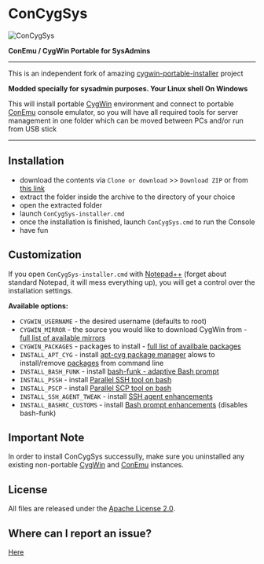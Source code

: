 # ConCygSys
![ConCygSys](https://github.com/zhubanRuban/cygwin-extras/raw/master/img/concygsys.png)

**ConEmu / CygWin Portable for SysAdmins**

-------------------

This is an independent fork of amazing [cygwin-portable-installer](https://github.com/vegardit/cygwin-portable-installer) project

**Modded specially for sysadmin purposes. Your Linux shell On Windows**

This will install portable [CygWin](https://www.cygwin.com/) environment and connect to portable [ConEmu](https://conemu.github.io/) console emulator, so you will have all required tools for server management in one folder which can be moved between PCs and/or run from USB stick

--------------------

## Installation

- download the contents via `Clone or download` >> `Download ZIP` or from [this link](https://github.com/zhubanRuban/ConCygSys/archive/master.zip)
- extract the folder inside the archive to the directory of your choice
- open the extracted folder
- launch `ConCygSys-installer.cmd`
- once the installation is finished, launch `ConCygSys.cmd` to run the Console
- have fun

## Customization

If you open `ConCygSys-installer.cmd` with [Notepad++](https://notepad-plus-plus.org/) (forget about standard Notepad, it will mess everything up), you will get a control over the installation settings.

**Available options:**

- `CYGWIN_USERNAME` - the desired username (defaults to root)
- `CYGWIN_MIRROR` - the source you would like to download CygWin from - [full list of available mirrors](https://cygwin.com/mirrors.html)
- `CYGWIN_PACKAGES` - packages to install - [full list of availbale packages](https://cygwin.com/packages/package_list.html)
- `INSTALL_APT_CYG` - install [apt-cyg package manager](https://github.com/transcode-open/apt-cyg) alows to install/remove [packages](https://cygwin.com/packages/package_list.html) from command line
- `INSTALL_BASH_FUNK` - install [bash-funk - adaptive Bash prompt](https://github.com/vegardit/bash-funk)
- `INSTALL_PSSH` - install [Parallel SSH tool on bash](https://github.com/zhubanRuban/cygwin-extras#pssh-parallelssh)
- `INSTALL_PSCP` - install [Parallel SCP tool on bash](https://github.com/zhubanRuban/cygwin-extras#pscp-parallelscp)
- `INSTALL_SSH_AGENT_TWEAK` - install [SSH agent enhancements](https://github.com/zhubanRuban/cygwin-extras#re-use-ssh-agent)
- `INSTALL_BASHRC_CUSTOMS` - install [Bash prompt enhancements](https://github.com/zhubanRuban/cygwin-extras#custom-bashrc) (disables bash-funk)

## Important Note

In order to install ConCygSys successully, make sure you uninstalled any existing non-portable [CygWin](https://cygwin.com/faq/faq.html#faq.setup.uninstall-all) and [ConEmu](https://conemu.github.io/en/Installation.html) instances.

## License

All files are released under the [Apache License 2.0](https://github.com/vegardit/bash-funk/blob/master/LICENSE.txt).

## Where can I report an issue?

[Here](https://github.com/zhubanRuban/ConCygSys/issues)
